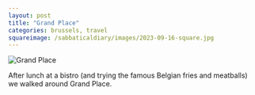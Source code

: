 ```yaml
---
layout: post
title: "Grand Place"
categories: brussels, travel
squareimage: /sabbaticaldiary/images/2023-09-16-square.jpg
---
```

<img src="/sabbaticaldiary/images/2023-09-16.jpg" alt="Grand Place" class="center">

After lunch at a bistro (and trying the famous Belgian fries and meatballs) we walked around Grand Place.